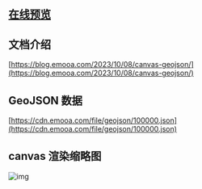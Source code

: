 ## [在线预览](https://huangfushan.github.io/canvas-geojson)

## 文档介绍
[https://blog.emooa.com/2023/10/08/canvas-geojson/](https://blog.emooa.com/2023/10/08/canvas-geojson/)

## GeoJSON 数据
[https://cdn.emooa.com/file/geojson/100000.json](https://cdn.emooa.com/file/geojson/100000.json)

## canvas 渲染缩略图
![img](https://blog.emooa.com/img/canvas-china-demo.png)


